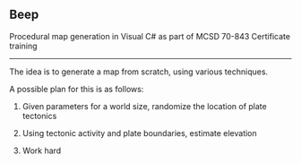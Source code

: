 ## Beep

Procedural map generation in Visual C# as part of MCSD 70-843 Certificate training

-----

The idea is to generate a map from scratch, using various techniques.

A possible plan for this is as follows:

1. Given parameters for a world size, randomize the location of plate tectonics
2. Using tectonic activity and plate boundaries, estimate elevation

3. Work hard

